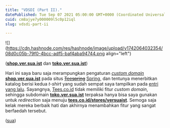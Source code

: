 ```yaml
---
title: "VDSDI (Part II)."
datePublished: Tue Sep 07 2021 05:00:00 GMT+0000 (Coordinated Universal Time)
cuid: cm8ajye7y000009l5c0p12iql
slug: vdsdi-part-ii

---
```


![](https://cdn.hashnode.com/res/hashnode/image/upload/v1742064032354/08d0c05b-79f0-4bcc-adf5-baf4aba94744.png align="left")

([**shop.ver.sua.ist**](http://shop.ver.sua.ist) dan [**toko.ver.sua.ist**](http://toko.ver.sua.ist))

Hari ini saya baru saja merampungkan pengaturan [*custom domain*](https://www.spri.ng/creator-resources/connecting-a-custom-domain) [**shop.ver.sua.ist**](http://shop.ver.sua.ist) pada situs [<s>Teespring</s>](https://teespring.com) [Spring](https://spri.ng), dan tentunya menerbitkan katalog berisi kedua *t-shirt* yang sudah sempat saya tampilkan pada [entri yang lalu](/vdsdi-part-i). Sayangnya, [Tees.co.id](http://Tees.co.id) tidak memiliki fitur *custom domain*, sehingga subdomain [**toko.ver.sua.ist**](http://toko.ver.sua.ist) terpaksa hanya bisa saya gunakan untuk *redirection* saja menuju [**tees.co.id/stores/versuaist**](http://tees.co.id/stores/versuaist). Semoga saja kelak mereka berbaik hati dan akhirnya menambahkan fitur yang sangat berfaedah tersebut.

([sua](https://sua.ist))